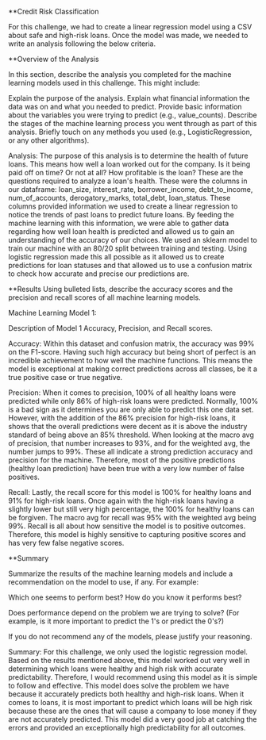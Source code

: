 **Credit Risk Classification

For this challenge, we had to create a linear regression model using a CSV about safe and high-risk loans. Once the model was made, we needed to write an analysis following the below criteria.

**Overview of the Analysis

In this section, describe the analysis you completed for the machine learning models used in this challenge. This might include:

Explain the purpose of the analysis.
Explain what financial information the data was on and what you needed to predict.
Provide basic information about the variables you were trying to predict (e.g., value_counts).
Describe the stages of the machine learning process you went through as part of this analysis.
Briefly touch on any methods you used (e.g., LogisticRegression, or any other algorithms).


Analysis:
The purpose of this analysis is to determine the health of future loans. This means how well a loan worked out for the company. Is it being paid off on time? Or not at all? How profitable is the loan? These are the questions required to analyze a loan's health. These were the columns in our dataframe: loan_size, interest_rate, borrower_income, debt_to_income, num_of_accounts, derogatory_marks, total_debt, loan_status. These columns provided information we used to create a linear regression to notice the trends of past loans to predict future loans. By feeding the machine learning with this information, we were able to gather data regarding how well loan health is predicted and allowed us to gain an understanding of the accuracy of our choices. We used an sklearn model to train our machine with an 80/20 split between training and testing. Using logistic regression made this all possible as it allowed us to create predictions for loan statuses and that allowed us to use a confusion matrix to check how accurate and precise our predictions are.

**Results
Using bulleted lists, describe the accuracy scores and the precision and recall scores of all machine learning models.

Machine Learning Model 1:

Description of Model 1 Accuracy, Precision, and Recall scores.


Accuracy: Within this dataset and confusion matrix, the accuracy was 99% on the F1-score. Having such high accuracy but being short of perfect is an incredible achievement to how well the machine functions. This means the model is exceptional at making correct predictions across all classes, be it a true positive case or true negative.

Precision: When it comes to precision, 100% of all healthy loans were predicted while only 86% of high-risk loans were predicted. Normally, 100% is a bad sign as it determines you are only able to predict this one data set. However, with the addition of the 86% precision for high-risk loans, it shows that the overall predictions were decent as it is above the industry standard of being above an 85% threshold. When looking at the macro avg of precision, that number increases to 93%, and for the weighted avg, the number jumps to 99%. These all indicate a strong prediction accuracy and precision for the machine. Therefore, most of the positive predictions (healthy loan prediction) have been true with a very low number of false positives.

Recall: Lastly, the recall score for this model is 100% for healthy loans and 91% for high-risk loans. Once again with the high-risk loans having a slightly lower but still very high percentage, the 100% for healthy loans can be forgiven. The macro avg for recall was 95% with the weighted avg being 99%. Recall is all about how sensitive the model is to positive outcomes. Therefore, this model is highly sensitive to capturing positive scores and has very few false negative scores.

**Summary

Summarize the results of the machine learning models and include a recommendation on the model to use, if any. For example:

Which one seems to perform best? How do you know it performs best?

Does performance depend on the problem we are trying to solve? (For example, is it more important to predict the 1's or predict the 0's?)

If you do not recommend any of the models, please justify your reasoning.


Summary: For this challenge, we only used the logistic regression model. Based on the results mentioned above, this model worked out very well in determining which loans were healthy and high risk with accurate predictability. Therefore, I would recommend using this model as it is simple to follow and effective. This model does solve the problem we have because it accurately predicts both healthy and high-risk loans. When it comes to loans, it is most important to predict which loans will be high risk because these are the ones that will cause a company to lose money if they are not accurately predicted. This model did a very good job at catching the errors and provided an exceptionally high predictability for all outcomes.
